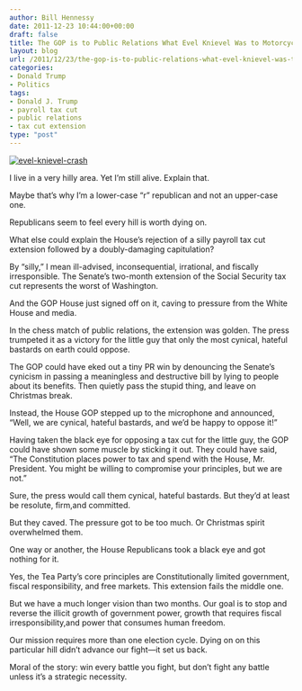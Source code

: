 ```yaml
---
author: Bill Hennessy
date: 2011-12-23 10:44:00+00:00
draft: false
title: The GOP is to Public Relations What Evel Knievel Was to Motorcycle Safety
layout: blog
url: /2011/12/23/the-gop-is-to-public-relations-what-evel-knievel-was-to-motorcycle-safety/
categories:
- Donald Trump
- Politics
tags:
- Donald J. Trump
- payroll tax cut
- public relations
- tax cut extension
type: "post"
---
```


[![evel-knievel-crash](https://hennessysview.com/wp-content/uploads/2011/12/evel-knievel-crash_thumb.jpg)
](https://hennessysview.com/wp-content/uploads/2011/12/evel-knievel-crash.jpg)

I live in a very hilly area. Yet I’m still alive. Explain that.

Maybe that’s why I’m a lower-case “r” republican and not an upper-case one. 

Republicans seem to feel every hill is worth dying on. 

What else could explain the House’s rejection of a silly payroll tax cut extension followed by a doubly-damaging capitulation?

By “silly,” I mean ill-advised, inconsequential, irrational, and fiscally irresponsible. The Senate’s two-month extension of the Social Security tax cut represents the worst of Washington. 

And the GOP House just signed off on it, caving to pressure from the White House and media. 

In the chess match of public relations, the extension was golden. The press trumpeted it as a victory for the little guy that only the most cynical, hateful bastards on earth could oppose. 

The GOP could have eked out a tiny PR win by denouncing the Senate’s cynicism in passing a meaningless and destructive bill by lying to people about its benefits. Then quietly pass the stupid thing, and leave on Christmas break.

Instead, the House GOP stepped up to the microphone and announced, “Well, we are cynical, hateful bastards, and we’d be happy to oppose it!”

Having taken the black eye for opposing a tax cut for the little guy, the GOP could have shown some muscle by sticking it out. They could have said, “The Constitution places power to tax and spend with the House, Mr. President. You might be willing to compromise your principles, but we are not.” 

Sure, the press would call them cynical, hateful bastards. But they’d at least be resolute, firm,and committed.

But they caved. The pressure got to be too much. Or Christmas spirit overwhelmed them. 

One way or another, the House Republicans took a black eye and got nothing for it. 

Yes, the Tea Party’s core principles are Constitutionally limited government, fiscal responsibility, and free markets. This extension fails the middle one. 

But we have a much longer vision than two months. Our goal is to stop and reverse the illicit growth of government power, growth that requires fiscal irresponsibility,and power that consumes human freedom. 

Our mission requires more than one election cycle. Dying on on this particular hill didn’t advance our fight—it set us back. 

Moral of the story: win every battle you fight, but don’t fight any battle unless it’s a strategic necessity.
